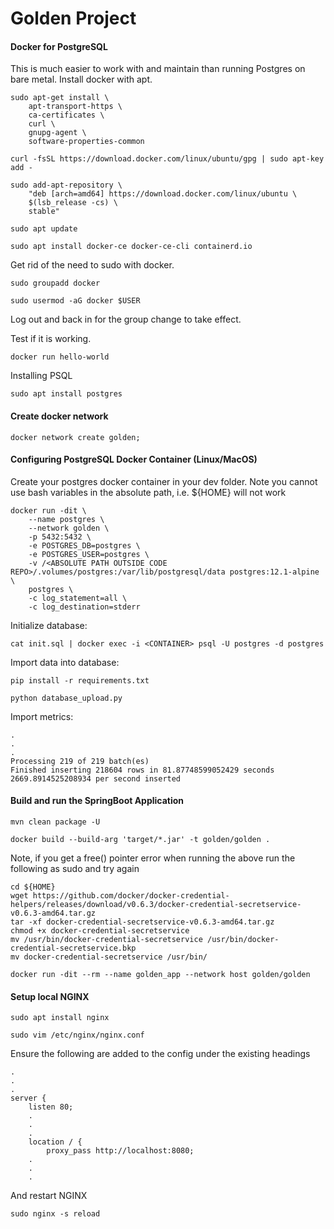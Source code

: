 # Golden Project

#### Docker for PostgreSQL
This is much easier to work with and maintain than running Postgres on bare metal. Install docker with apt.

    sudo apt-get install \                                                  
        apt-transport-https \
        ca-certificates \
        curl \
        gnupg-agent \
        software-properties-common

    curl -fsSL https://download.docker.com/linux/ubuntu/gpg | sudo apt-key add -

    sudo add-apt-repository \                                                   
        "deb [arch=amd64] https://download.docker.com/linux/ubuntu \
        $(lsb_release -cs) \
        stable"

    sudo apt update

    sudo apt install docker-ce docker-ce-cli containerd.io

Get rid of the need to sudo with docker.

    sudo groupadd docker

    sudo usermod -aG docker $USER

Log out and back in for the group change to take effect.

Test if it is working.

    docker run hello-world

Installing PSQL

    sudo apt install postgres

#### Create docker network

    docker network create golden;

#### Configuring PostgreSQL Docker Container (Linux/MacOS)
Create your postgres docker container in your dev folder. Note you cannot use bash variables in the absolute path, i.e. ${HOME} will not work

    docker run -dit \
        --name postgres \
        --network golden \
        -p 5432:5432 \
        -e POSTGRES_DB=postgres \
        -e POSTGRES_USER=postgres \
        -v /<ABSOLUTE PATH OUTSIDE CODE REPO>/.volumes/postgres:/var/lib/postgresql/data postgres:12.1-alpine \
        postgres \
        -c log_statement=all \
        -c log_destination=stderr

Initialize database:

    cat init.sql | docker exec -i <CONTAINER> psql -U postgres -d postgres

Import data into database:

    pip install -r requirements.txt

    python database_upload.py

Import metrics:

    .
    .
    .
    Processing 219 of 219 batch(es)
    Finished inserting 218604 rows in 81.87748599052429 seconds
    2669.8914525208934 per second inserted

#### Build and run the SpringBoot Application
    
    mvn clean package -U

    docker build --build-arg 'target/*.jar' -t golden/golden .

Note, if you get a free() pointer error when running the above run the following as sudo and try again
    
    cd ${HOME}
    wget https://github.com/docker/docker-credential-helpers/releases/download/v0.6.3/docker-credential-secretservice-v0.6.3-amd64.tar.gz
    tar -xf docker-credential-secretservice-v0.6.3-amd64.tar.gz
    chmod +x docker-credential-secretservice
    mv /usr/bin/docker-credential-secretservice /usr/bin/docker-credential-secretservice.bkp
    mv docker-credential-secretservice /usr/bin/

    docker run -dit --rm --name golden_app --network host golden/golden

#### Setup local NGINX

    sudo apt install nginx

    sudo vim /etc/nginx/nginx.conf

Ensure the following are added to the config under the existing headings

    .
    .
    .
    server {
        listen 80;
        .
        .
        .
        location / {
            proxy_pass http://localhost:8080;
        .
        .
        .
    
And restart NGINX
    
    sudo nginx -s reload